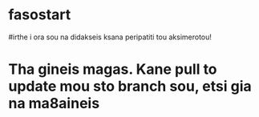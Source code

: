 # fasostart

#irthe i ora sou na didakseis ksana peripatiti tou aksimerotou!


# Tha gineis magas. Kane pull to update mou sto branch sou, etsi gia na ma8aineis
